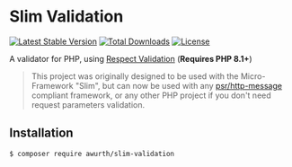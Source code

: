 # Slim Validation

[![Latest Stable Version](https://poser.pugx.org/awurth/slim-validation/v/stable)](https://packagist.org/packages/awurth/slim-validation)
[![Total Downloads](https://poser.pugx.org/awurth/slim-validation/downloads)](https://packagist.org/packages/awurth/slim-validation)
[![License](https://poser.pugx.org/awurth/slim-validation/license)](https://packagist.org/packages/awurth/slim-validation)

A validator for PHP, using [Respect Validation](https://github.com/Respect/Validation) (**Requires PHP 8.1+**)

> This project was originally designed to be used with the Micro-Framework "Slim", but can now
  be used with any [psr/http-message](https://github.com/php-fig/http-message)
  compliant framework, or any other PHP project if you don't need 
  request parameters validation.

## Installation
``` bash
$ composer require awurth/slim-validation
```
